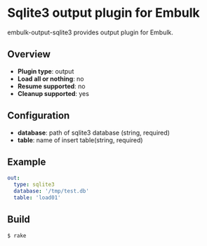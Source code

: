# Sqlite3 output plugin for Embulk

embulk-output-sqlite3 provides output plugin for Embulk.

## Overview

* **Plugin type**: output
* **Load all or nothing**: no
* **Resume supported**: no
* **Cleanup supported**: yes

## Configuration

- **database**: path of sqlite3 database (string, required)
- **table**: name of insert table(string, required)

## Example

```yaml
out:
  type: sqlite3
  database: '/tmp/test.db'
  table: 'load01'
```


## Build

```
$ rake
```
